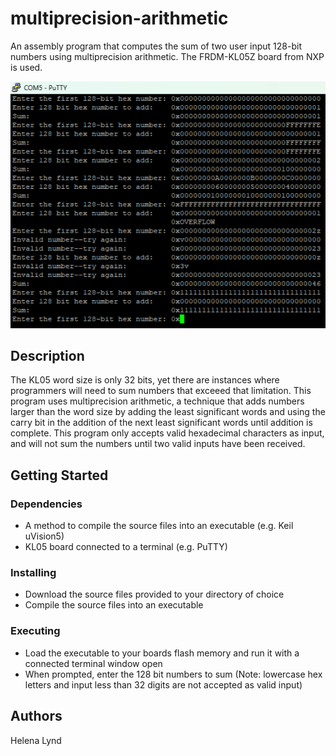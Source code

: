 # multiprecision-arithmetic<br>
An assembly program that computes the sum of two user input 128-bit numbers using multiprecision arithmetic. The FRDM-KL05Z board from NXP is used.

![ProgramResults](https://github.com/Helena-Lynd/multiprecision-arithmetic/blob/main/program-results.png?raw=true)

## Description<br>
The KL05 word size is only 32 bits, yet there are instances where programmers will need to sum numbers that exceeed that limitation. This program uses multiprecision arithmetic, a technique that adds numbers larger than the word size by adding the least significant words and using the carry bit in the addition of the next least significant words until addition is complete. This program only accepts valid hexadecimal characters as input, and will not sum the numbers until two valid inputs have been received.
## Getting Started<br>
### Dependencies
- A method to compile the source files into an executable (e.g. Keil uVision5)
- KL05 board connected to a terminal (e.g. PuTTY)
### Installing
- Download the source files provided to your directory of choice
- Compile the source files into an executable
### Executing
- Load the executable to your boards flash memory and run it with a connected terminal window open
- When prompted, enter the 128 bit numbers to sum (Note: lowercase hex letters and input less than 32 digits are not accepted as valid input)
## Authors<br>
Helena Lynd
